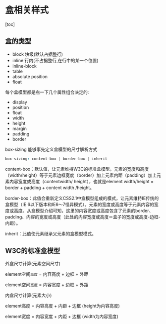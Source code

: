 # 盒相关样式

[toc]

## 盒的类型

* block 块级(默认占据整行)
* inline 行内(不占据整行,在行中的某一个位置)
* inline-block 
* table
* absolute position
* float



每个盒模型都是右一下几个属性组合决定的:

* display
* position
* float
* width
* height
* margin
* padding
* border



box-sizing 能够事先定义盒模型的尺寸解析方式

```css
box-sizing: content-box | border-box | inherit
```

content-box：默认值，让元素维持W3C的标准盒模型。元素的宽度和高度（width/height）等于元素边框宽度（border）加上元素内距（padding）加上元素内容宽度或高度（contentwidth/ height），也就是element width/height = border + padding + content width /height。

border-box：此值会重新定义CSS2.1中盒模型组成的模式，让元素维持IE传统的盒模型（IE 6以下版本和IE6～7怪异模式）。元素的宽度或高度等于元素内容的宽度或高度。从盒模型介绍可知，这里的内容宽度或高度包含了元素的border、padding、内容的宽度或高度（此处的内容宽度或高度＝盒子的宽度或高度-边框-内距）。

inherit：此值使元素继承父元素的盒模型模式。

## W3C的标准盒模型

外盒尺寸计算(元素空间尺寸)

element空间`高度` = 内容高度 + 边框 + 外距

element空间`宽度` = 内容宽度 + 边框 + 外距

内盒尺寸计算(元素大小)

element高度 = 内容高度 + 内距 + 边框 (height为内容高度)

element宽度 = 内容宽度 + 内距 + 边框 (width为内容宽度)